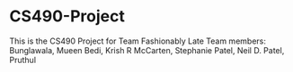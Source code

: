 # CS490-Project
This is the CS490 Project for Team Fashionably Late
Team members:
Bunglawala, Mueen
Bedi, Krish R
McCarten, Stephanie
Patel, Neil D.
Patel, Pruthul

